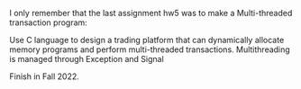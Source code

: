 I only remember that the last assignment hw5 was to make a Multi-threaded transaction program:

Use C language to design a trading platform that can dynamically allocate memory programs and perform multi-threaded transactions. Multithreading is managed through Exception and Signal

Finish in Fall 2022.
